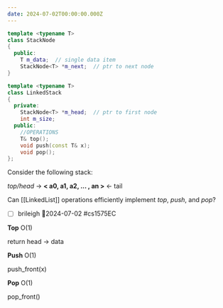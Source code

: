 ```yaml
---
date: 2024-07-02T00:00:00.000Z
---
```


```c++
template <typename T>
class StackNode
{
  public:
    T m_data;  // single data item
    StackNode<T> *m_next;  // ptr to next node
}

template <typename T>
class LinkedStack
{
  private:
    StackNode<T> *m_head;  // ptr to first node
    int m_size;
  public:
    //OPERATIONS
    T& top();
    void push(const T& x);
    void pop();
};
```

Consider the following stack:

  _top/head_ -> **< a0, a1, a2, ... , an >** <- tail

Can [[LinkedList]] operations efficiently implement _top_, _push_, and _pop_? 



* [ ] brileigh  📅2024-07-02 #cs1575EC

**Top** O(1)

return head -> data

**Push** O(1)

push_front(x)

**Pop** O(1)

pop_front()

